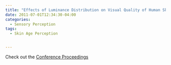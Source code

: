 ```yaml
---
title: "Effects of Luminance Distribution on Visual Quality of Human Skin"
date: 2011-07-01T12:34:30-04:00
categories:
  - Sensory Perception
tags:
  - Skin Age Perception


---
```



Check out the [Conference Proceedings][URL] 

[URL]:   http://www.visionsociety.jp/vision/VisionIndex23.html